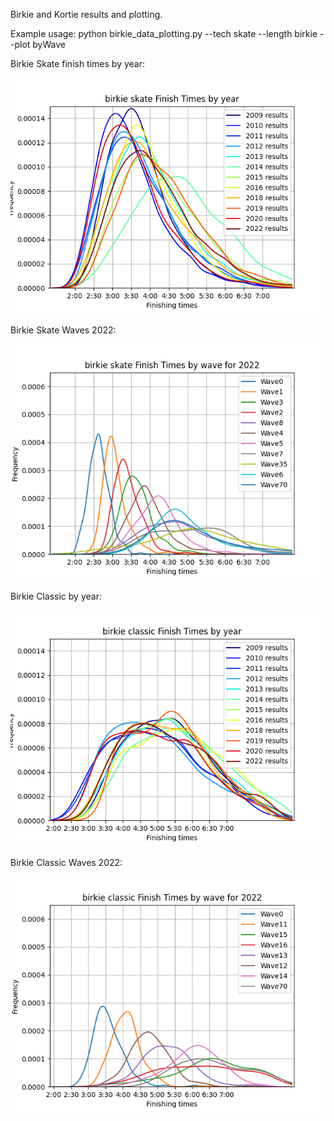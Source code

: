 Birkie and Kortie results and plotting. 

Example usage:
python birkie_data_plotting.py  --tech skate --length birkie --plot byWave


Birkie Skate finish times by year: 

![Image](https://github.com/drewpolasky/birkie_data/blob/master/graphs/birkie_skateFinishTimesbyYear_2022.png?raw=true)

Birkie Skate Waves 2022: 

![Image](https://github.com/drewpolasky/birkie_data/blob/master/graphs/birkie_skateFinishTimesbyWave_2022.png?raw=true)

Birkie Classic by year: 

![Image](https://github.com/drewpolasky/birkie_data/blob/master/graphs/birkie_classicFinishTimesbyYear_2022.png?raw=true)

Birkie Classic Waves 2022: 

![Image](https://github.com/drewpolasky/birkie_data/blob/master/graphs/birkie_classicFinishTimesbyWave_2022.png?raw=true)














